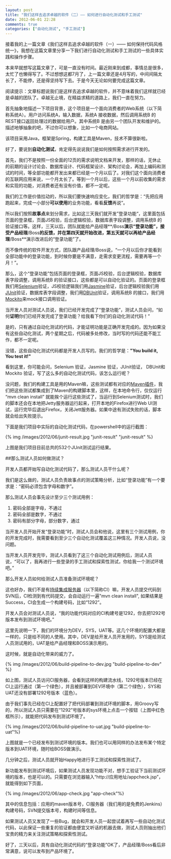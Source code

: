 ```yaml
---
layout: post
title: "我们这样去追求卓越的软件（二）—— 如何进行自动化测试和手工测试"
date: 2012-06-01 22:28
comments: true
categories: ["自动化测试", "手工测试"] 
---
```


接着我的上一篇文章《我们这样去追求卓越的软件（一）—— 如何保持代码风格统一》，我想在这篇文章里分享一下我们进行自动化测试和手工测试的一些具体实践和操作步骤。

本来早就想写这篇文章了，可是一直没有时间。最近刚来到成都，事情总是很多，太忙了也懒得写了。不过想想这都7月了，上一篇文章还是4月写的，中间间隔太长了，不能停，还是得坚持写下去。于是今天无论如何要完成这篇文章。

阅读提示：文章标题说我们是这样去追求卓越的软件，并不意味着我们这样就已经是卓越的团队了。卓越无止境，在精益求精的道路上，我们一直在努力。

首先抽象地描述一下项目背景，这个项目是一个面向消费者的Web系统（以下简称系统A）。用户访问系统A，输入数据，系统A 接收数据，然后调用系统B 的REST接口返回处理过的数据给用户。其中系统B 是由另一个团队开发和维护的。描述地够抽象的吧，不过你可以想象，比如一个电商网站。

该项目采用Java，框架是Spring，构建工具是Maven，技术不算很新啦。

好了，要说到**自动化测试**，肯定得先说说我们是如何按照需求进行开发的。

<!-- more -->

首先，我们不是按照一份全面的12页的需求说明文档来开发，那样的话，无休止的前期的设计讨论会、数据库设计、代码框架设计、架构讨论会，再加上编码和测试的时间，等全部功能都开发出来都已经是一个月以后了。对我们这个面向消费者的互联网应用来说，一个月太长了。等到一个月以后，这些一个月以前收集的需求和实现的功能，对消费者还有没有价值，都不一定呢。

我们的工作是价值拉动的，所以我们要快速响应变化，我们的哲学是：“先把应用跑起来，完成一小部分**可以使用**的业务功能，看看**反馈**再说”。

所以我们按照**故事点**来划分需求，比如这三天我们就开发”登录功能“，这里面包括页面的登录框，页面JS校验，后台逻辑校验，数据库表字段调整，调用系统B 的验证接口等。这样，三天以后，团队就能给产品经理**/Boss**演示“登录功能”，接受产品经理**/Boss**的反馈，并在第四天就开始改进，第五天就可以再给产品经理**/Boss**演示改进后的“登录功能”了。

而不像传统的软件开发方式，团队跟产品经理/Boss说，“一个月以后你才能看到全部功能中的登录功能，到时候你要是不满意，走需求变更流程，需要再等一个月！”。

那么，这个“登录功能”包括页面的登录框，页面JS校验，后台逻辑校验，数据库表字段调整，调用系统B 的验证接口，这些都是可以自动化验证的。页面的登录框我们用[Selenium](http://docs.seleniumhq.org)验证，JS校验逻辑我们用[Jasmine](http://pivotal.github.io/jasmine/)验证，后台逻辑校验我们用[JUnit](http://www.junit.org)验证，数据库表字段调整，我们用[DBUnit](http://www.junit.org)验证，调用系统B 的接口，我们用[Mockito](http://code.google.com/p/mockito/)来mock接口调用验证。

当开发人员对测试人员说，我们已经开发完成了“登录功能”，测试人员会问，“如何**证明**你们已经开发完成了登录功能？给我看下你们的自动化测试代码！”

是的，只有通过自动化测试的代码，才能证明功能是正确开发完成的。因为如果没有这些自动化测试，两个星期之后，代码被多处修改，当时写的代码还能不能工作，都不一定呢。

没错，这些自动化测试代码都是开发人员写的。我们的哲学是：**"You build it, You test it!"**

看到这里，你可能会问，Selenium 验证，Jasmine 验证，JUnit验证， DBUnit和 Mockito 验证，写了这么多的自动化测试代码，该怎么运行呢？

没问题，我们的构建工具是用的Maven嘛，这些测试都有对应的[Maven插件](http://maven.apache.org/plugins/index.html)，我们把这些测试都集成到了Maven的构建脚本里，这样，在本地命令行，仅仅运行 “mvn clean install”  就能挨个运行这些测试了，当运行到Selenium测试时，我们的脚本还会在本地把Jetty服务器运行起来，打开本地的Firefox进行Web UI测试，运行完毕后退出Firefox，关闭Jett服务器。如果中途有测试失败的话，脚本就会给出失败提示。

下面是我们项目中实际的自动化测试代码，在powershell中的运行截图：

{% img /images/2012/06/junit-result.jpg "junit-result" "junit-result" %}

上图是我们项目目前总共的532个JUnit测试运行结果。

##那么测试人员如何做测试？

开发人员都开始写自动化测试代码了，那么测试人员干什么呢？

我们是这么做的，测试人员负责故事点的测试策略分析，比如“登录功能”有一个要求是：“密码必须包含字母和数字”。

那么测试人员会事先设计至少三个测试用例：
1. 密码全部是字母，不通过
1. 密码全部是数字，不通过
1. 密码有部分字母，部分数字，通过

当开发人员开始开发“登录功能”时，测试人员会和他说，这里有三个测试用例，你的开发完成时，我需要看到至少三个自动化测试覆盖这三种情况。开发人员说，没问题。

当开发人员开发完毕，测试人员看到了这三个自动化测试用例后，测试人员说，“可以了，我再进行一些登录的手工测试和探索性测试，你给我一个测试环境吧。”

那么开发人员如何给测试人员准备测试环境呢？

这也好办，我们不是有[持续集成服务器](http://baike.baidu.com/view/5253255.htm)（以下简称CI）嘛，开发人员提交代码到SVN后，CI检测到有代码提交，会自动运行一遍"mvn clean install",  如果结果是Success，CI会生成一个构建号码，比如“1292”。

开发人员会对测试人员说，“我的功能代码对应的CI构建号是1292，你去把1292号版本发布到测试环境吧。”

这里先说明一下，我们的环境分为DEV，SYS，UAT等。这几个环境的配置大都是一样的，只是给不同的人使用。其中，DEV是给开发人员开发用的，SYS是给测试人员测试用的，UAT是给产品经理和BOSS演示用的。

这时候，就是自动化带来的威力了。

{% img /images/2012/06/build-pipeline-to-dev.jpg "build-pipeline-to-dev" %}

如上图，测试人员访问CI服务器，会看到这样的构建流水线，1292号版本已经在CI上运行通过（第一个绿色），并且被部署到DEV环境中（第二个绿色），SYS和UAT还没有部署1292号版本（蓝色）。

由于我们事先已经在CI上配置好了把代码部署到测试环境的脚本，用Groovy写的，所以测试人员只需要在“1292”号版本的sys环境上点击一个按钮（上图中红色框所示），就能把代码发布到测试环境了。

{% img /images/2012/06/build-pipeline-to-uat.jpg "build-pipeline-to-uat"%}

 上图就是一个已经发布到测试环境的版本。我们也可以用同样的办法发布某个特定版本到UAT环境，随时给BOSS做演示。

几分钟之后，测试人员就开始Happy地进行手工测试和探索性测试了。

新功能发布到测试环境后，如果测试人员发现功能不对，想手工验证下当前测试环境的版本，也是可以的。只需要在浏览器输入“http://应用地址/appcheck.jsp”，就能得到如下页面，

{% img /images/2012/06/app-check.jpg "app-check"%}

其中的信息包括：应用的maven版本号，CI服务器（我们用的是免费的Jenkins）构建号码，SVN提交版本号，构建时间等信息。

如果测试人员又发现了一些Bug，就会和开发人员一起尝试着再写一些自动化测试代码，以此保证一些重复的验证都由便宜又听话的机器去做，测试人员则抽出他们宝贵的精力来关注测试策略和探索性测试。

好了，三天以后，具有自动化测试代码的“登录功能”OK了，产品经理/Boss看后非常满意，说可以发布到产品环境了。
